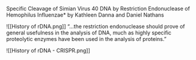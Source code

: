Specific Cleavage of Simian Virus 40 DNA by Restriction Endonuclease of Hemophilus Influenzae*
by Kathleen Danna and Daniel Nathans

![[History of rDNA.png]]
“…the restriction endonuclease should prove of general usefulness in the analysis of DNA, much as highly specific proteolytic enzymes have been used in the analysis of proteins.”


![[History of rDNA - CRISPR.png]]